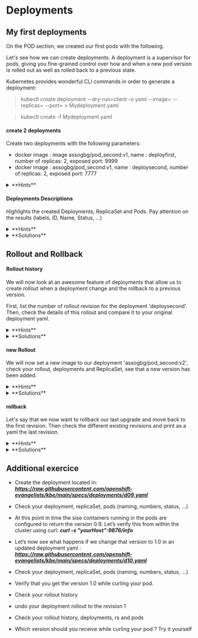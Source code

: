 # Deployments

## My first deployments

On the POD section, we created our first pods with the following.

Let's see how we can create deployments. A deployment is a supervisor for pods, giving you fine-grained control over how and when a new pod version is rolled out as well as rolled back to a previous state.

Kubernetes provides wonderful CLI commands in order to generate a deployment:

> kubectl create deployment --dry-run=client -o yaml <deploymentName> --image=<dockerImage> --replicas=<NumberOfReplicas> --port=<PortToExpose> > Mydeployment.yaml

> kubectl create -f Mydeployment.yaml

#### create 2 deployments
Create two deployments with the following parameters:
- docker image : image assogbg/pod_second:v1, name : deployfirst, number of replicas: 2, exposed port: 9999
- docker image : assogbg/pod_second:v1, name : deploysecond, number of replicas: 2, exposed port: 7777

<details>
    <summary>
    **Hints**
    </summary>

    - > kubectl create deployment --dry-run=client -o yaml deployfirst --image=assogbg/pod_second:v1 --replicas=2 --port=9999 > first_deploy.yaml

    - > kubectl create deployment --dry-run=client -o yaml deploysecond --image=assogbg/pod_second:v1 --replicas=2 --port=7777 > second_deploy.yaml

</details>

#### Deployments Descriptions
Highlights the created Deployments, ReplicaSet and Pods.
Pay attention on the results (labels, ID, Name, Status, ...)

<details>
    <summary>
    **Hints**
    </summary>

    - > kubectl get pods <podName> --show-labels -o wide

    - > kubectl get deploy,rs

    - > kubectl describe <entity> <entityName>


</details>

<details>
    <summary>
    **Solutions**
    </summary>

    > kubectl get pods deployfirst -o wide

    ```
    NAME                         READY   STATUS    RESTARTS   AGE   IP               NODE       NOMINATED NODE   READINESS GATES   
    deployfirst-59ffbfbf4f-5829f    1/1     Running   0          42s   172.17.0.6       minikube   <none>           <none>            
    deployfirst-59ffbfbf4f-mmhlw    1/1     Running   0          42s   172.17.0.8       minikube   <none>           <none>            
    deploysecond-79b985b446-4zzxj   1/1     Running   0          74s   172.17.0.3       minikube   <none>           <none>            
    deploysecond-79b985b446-rp8xd   1/1     Running   0          74s   172.17.0.2       minikube   <none>           <none>            
    ```
    PLEASE PAY ATTENTION TO THE LABELS. You actually find two labels for each pods :
    - 1 is specified in your deployment specs (app: deploysecond or app:deployfirst)
    - 2nd (pod-template-hash) is generated by the replicaset controller (encapsulated     in your deployment)

    > kubectl get deploy,rs
    ```
    NAME                        READY   UP-TO-DATE   AVAILABLE   AGE
    deployment.apps/deployfirst    2/2     2            2           12m
    deployment.apps/deploysecond   2/2     2            2           13m

    NAME                                   DESIRED   CURRENT   READY   AGE
    replicaset.apps/deployfirst-59ffbfbf4f    2         2         2       12m
    replicaset.apps/deploysecond-79b985b446   2         2         2       13m
    ```

</details>

## Rollout and Rollback

#### Rollout history

We will now look at an awesome feature of deployments that allow us to create rollout when a deployment change and the rollback to a previous version.

First, list the number of rollout revision for the deployment 'deploysecond'. Then, check the details of this rollout and compare it to your original deployment yaml.

<details>
    <summary>
    **Hints**
    </summary>

    - > kubectl rollout history deployment deploysecond

    - > kubectl rollout history deployment deploysecond --revision=1

</details>

<details>
    <summary>
    **Solutions**
    </summary>

    > kubectl rollout history deployment deploysecond
    ```
    deployment.apps/deploysecond
    REVISION  CHANGE-CAUSE
    1         <none>
    ```

    > kubectl rollout history deployment deploysecond --revision=1
    ```
    deployment.apps/deployfirst with revision #1
    Pod Template:
      Labels:	app=deploysecond
    	pod-template-hash=59ffbfbf4f
      Containers:
       deployfirst:
        Image:	assogbg/pod_second:v3
        Port:	7777/TCP
        Host Port:	0/TCP
        Environment:	<none>
        Mounts:	<none>
      Volumes:	<none>
    ```

    We see that it keeps tracks of the revision (the changes you've made to your     deployment).

    If we go further into that, we see that there is a limit to the version that your     deployment is going to keep as revision in its history.
    This is actually the main added value of a deployment : you can easily rollout/    rollbacks.
    In addition to that, when it processes a rollout/rollback, a new replicaset will be     created and it will progressively creates new pods before the previous replicaset     terminates its pods.
    Therefore, there won't be any downtime.

    > kubectl rollout history deployment deploysecond -o yaml
    ```
    apiVersion: apps/v1
    kind: Deployment
    metadata:
      annotations:
        deployment.kubernetes.io/revision: "1"
      creationTimestamp: "2020-04-30T02:30:56Z"
      generation: 1
      labels:
        app: deploysecond
      name: deploysecond
      namespace: default
      resourceVersion: "213539"
      selfLink: /apis/apps/v1/namespaces/default/deployments/deploysecond
      uid: ad934a2b-6d3b-4d94-80cc-5cbcf36555ef
    spec:
      progressDeadlineSeconds: 600
      replicas: 2
      revisionHistoryLimit: 10
      selector:
        matchLabels:
          app: deployfirst
      strategy:
        rollingUpdate:
          maxSurge: 25%
          maxUnavailable: 25%
        type: RollingUpdate
      template:
        metadata:
          creationTimestamp: null
          labels:
            app: deploysecond
        spec:
          containers:
          - image: assogbg/pod_second:v1
            imagePullPolicy: IfNotPresent
            name: deploysecond
            ports:
            - containerPort: 7777
              protocol: TCP
            resources: {}
            terminationMessagePath: /dev/termination-log
            terminationMessagePolicy: File
          dnsPolicy: ClusterFirst
          restartPolicy: Always
          schedulerName: default-scheduler
          securityContext: {}
          terminationGracePeriodSeconds: 30
    status:
      availableReplicas: 2
      conditions:
      - lastTransitionTime: "2020-04-30T02:30:59Z"
        lastUpdateTime: "2020-04-30T02:30:59Z"
        message: Deployment has minimum availability.
        reason: MinimumReplicasAvailable
        status: "True"
        type: Available
      - lastTransitionTime: "2020-04-30T02:30:56Z"
        lastUpdateTime: "2020-04-30T02:30:59Z"
        message: ReplicaSet "deploysecond-59ffbfbf4f" has successfully progressed.
        reason: NewReplicaSetAvailable
        status: "True"
        type: Progressing
      observedGeneration: 1
      readyReplicas: 2
      replicas: 2
      updatedReplicas: 2
    ```

</details>

#### new Rollout

We will now set a new image to our deployment 'assogbg/pod_second:v2', check your rollout, deployments and ReplicaSet, see that a new version has been added.

<details>
    <summary>
    **Hints**
    </summary>

    - > kubectl set image deployment <deploymenntName> <containerName>=<newImage> --record

    - > kubectl rollout status deployment <deploymentName>

    - > kubectl rollout history deployment <deploymentName>

</details>

<details>
    <summary>
    **Solutions**
    </summary>
    > kubectl set image deployment deploysecond second=assogbg/pod_second:v2 --record

    > kubectl rollout status deployment deploysecond
    ```
    deployment "deploysecond" successfully rolled out
    ```

    > kubectl rollout history deployment deploysecond
    ```
    deployment.apps/deployfirst
    REVISION  CHANGE-CAUSE
    1         <none>
    2         kubectl set image deployment deploysecond second=assogbg/pod_second:v2 --    record=true
    ```

    ### check pods and replicasets
    > kubectl get pods -o wide

    ```
    NAME                         READY   STATUS    RESTARTS   AGE    IP                NODE       NOMINATED NODE   READINESS GATES   
    deployfirst-6ffb8758f6-qblzg    1/1     Running   0          104s   172.17.0.9        minikube   <none>           <none>     
    deployfirst-6ffb8758f6-vgqzr    1/1     Running   0          100s   172.17.0.10       minikube   <none>           <none>     
    deploysecond-79b985b446-4zzxj   1/1     Running   0          32m    172.17.0.3        minikube   <none>           <none>         
    deploysecond-79b985b446-rp8xd   1/1     Running   0          32m    172.17.0.2        minikube   <none>           <none>         
    ```
    > kubectl get deploy,rs
    ```
    NAME                        READY   UP-TO-DATE   AVAILABLE   AGE
    deployment.apps/deployfirst    2/2     2            2           33m
    deployment.apps/deploysecond   2/2     2            2           34m

    NAME                                   DESIRED   CURRENT   READY   AGE
    replicaset.apps/deploysecond-59ffbfbf4f    0         0         0       33m
    replicaset.apps/deployfirst-6ffb8758f6    2         2         2       34m46s
    replicaset.apps/deploysecond-79b985b446   2         2         2       3m26s
    ```

    Please PAY ATTENTION TO replicasets:
    we now see that deploysecond deployment has had 2 different replicasets
    - the initial one with desired and current nb of replicas set to zero
    - the new one with desired and current nb of replicas set to 2

    This also illustrates the role of the replicaset controller that makes sure current     and desired state are equal.

</details>

#### rollback
Let's say that we now want to rollback our last upgrade and move back to the first revision. Then check the different existing revisions and print as a yaml the last revision.


<details>
    <summary>
    **Hints**
    </summary>

    - > kubectl rollout undo deployment <deploymentName> --to-revision=<revisionNunber>

    - > kubectl rollout history deployment <deploymentName>

    - > kubectl rollout history deployment <deploymentName> --revision=<revisionNumber>

</details>

<details>
    <summary>
    **Solutions**
    </summary>

    > kubectl rollout undo deployment deploysecond --to-revision=1

    > kubectl rollout history deployment deploysecond
    ```
    deployment.apps/deploysecond
    REVISION  CHANGE-CAUSE
    2         kubectl set image deployment deployfirst deploysecond=assogbg/    pod_second:v2 --record=true
    3         <none>
    ```
    >kubectl rollout history deployment deploysecond --revision=3
    ```
    deployment.apps/deploysecond with revision #3
    Pod Template:
      Labels:	app=deploysecond
    	pod-template-hash=59ffbfbf4f
      Containers:
       deployfirst:
        Image:	assogbg/pod_second:v1
        Port:	7777/TCP
        Host Port:	0/TCP
        Environment:	<none>
        Mounts:	<none>
      Volumes:	<none>
    ```

</details>

## Additional exercice

- Create the deployment located in: ***https://raw.githubusercontent.com/openshift-evangelists/kbe/main/specs/deployments/d09.yaml***

- Check your deployment, replicaSet, pods (naming, numbers, status, ...)

- At this point in time the sise containers running in the pods are configured to return the version 0.9. Let’s verify this from within the cluster using curl: ***curl -s "yourHost":9876/info***

- Let’s now see what happens if we change that version to 1.0 in an updated deployment yaml : ***https://raw.githubusercontent.com/openshift-evangelists/kbe/main/specs/deployments/d10.yaml***

- Check your deployment, replicaSet, pods (naming, numbers, status, ...)

- Verify that you get the version 1.0 while curling your pod.

- Check your rollout history

- undo your deployment rollout to the revision 1

- Check your rollout history, deployments, rs and pods

- Which version should you receive while curling your pod ? Try it yourself
